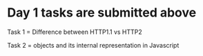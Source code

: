 <h1>Day 1 tasks are submitted above</h1>

<p>Task 1 = Difference between HTTP1.1 vs HTTP2</p>
<p>Task 2 = objects and its internal representation in Javascript</p>
